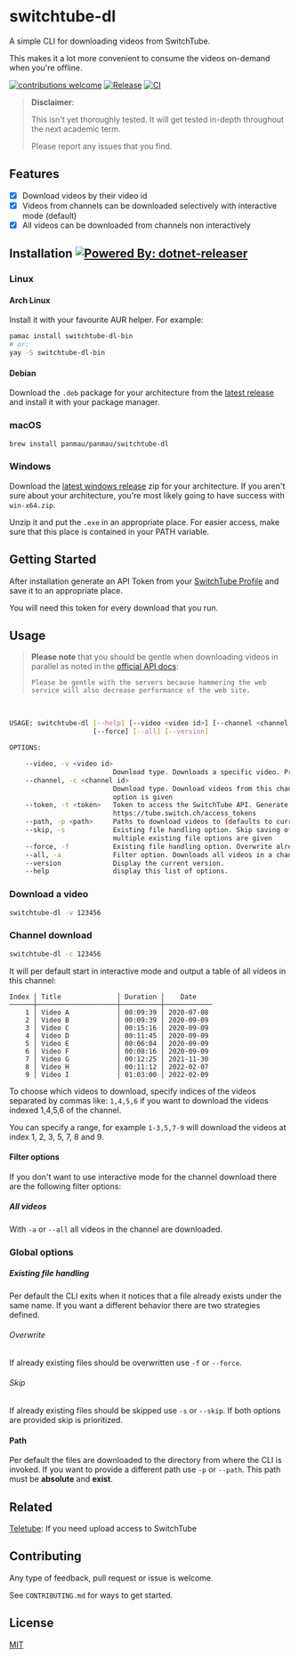 # switchtube-dl

A simple CLI for downloading videos from SwitchTube.

This makes it a lot more convenient to consume the videos on-demand when you're offline.

[![contributions welcome](https://img.shields.io/badge/contributions-welcome-brightgreen.svg?style=flat)](https://github.com/panmau/switchtube-dl/issues)
[![Release](https://img.shields.io/github/v/tag/panmau/switchtube-dl?label=version)](https://github.com/panmau/switchtube-dl/releases/latest)
[![CI](https://github.com/panmau/switchtube-dl/actions/workflows/ci.yml/badge.svg)](https://github.com/panmau/switchtube-dl/actions/workflows/ci.yml)

> **Disclaimer**:
>
> This isn't yet thoroughly tested. It will get tested in-depth throughout the next academic term.
>
> Please report any issues that you find.

## Features

- [x] Download videos by their video id
- [x] Videos from channels can be downloaded selectively with interactive mode (default)
- [x] All videos can be downloaded from channels non interactively

Installation [![Powered By: dotnet-releaser](https://img.shields.io/badge/powered%20by-dotnet--releaser-green)](https://github.com/xoofx/dotnet-releaser)
------------

### Linux

#### Arch Linux

Install it with your favourite AUR helper. For example:

```bash
pamac install switchtube-dl-bin
# or:
yay -S switchtube-dl-bin
```

#### Debian

Download the `.deb` package for your architecture from
the [latest release](https://github.com/panmau/switchtube-dl/releases/latest) and install it with your package manager.

### macOS

```bash
brew install panmau/panmau/switchtube-dl
```

### Windows

Download the [latest windows release](https://github.com/panmau/switchtube-dl/releases/latest) zip for your
architecture. If you aren't sure about your architecture, you're most likely going to have success with `win-x64.zip`.

Unzip it and put the `.exe` in an appropriate place. For easier access, make sure that this place is contained in your
PATH variable.

## Getting Started

After installation generate an API Token from your [SwitchTube Profile](https://tube.switch.ch/access_tokens) and save
it to an appropriate place.

You will need this token for every download that you run.

## Usage

> **Please note** that you should be gentle when downloading videos in parallel as noted in the [official API docs](https://tube.switch.ch/api#accessing-the-web-service):
>
> `Please be gentle with the servers because hammering the web service will also decrease performance of the web site.`

<br>

```bash
USAGE: switchtube-dl [--help] [--video <video id>] [--channel <channel id>] [--token <token>] [--path <path>] [--skip]
                     [--force] [--all] [--version]

OPTIONS:

    --video, -v <video id>
                          Download type. Downloads a specific video. Prioritized if multiple download types are given
    --channel, -c <channel id>
                          Download type. Download videos from this channel. Starts in interactive mode if no filter
                          option is given
    --token, -t <token>   Token to access the SwitchTube API. Generate a token at
                          https://tube.switch.ch/access_tokens
    --path, -p <path>     Paths to download videos to (defaults to current dir). The path must already exist.
    --skip, -s            Existing file handling option. Skip saving of already existing files. Prioritized if
                          multiple existing file options are given
    --force, -f           Existing file handling option. Overwrite already existing files
    --all, -a             Filter option. Downloads all videos in a channel
    --version             Display the current version.
    --help                display this list of options.
```

### Download a video

```bash
switchtube-dl -v 123456
```

### Channel download

```bash
switchtube-dl -c 123456
```

It will per default start in interactive mode and output a table of all videos in this channel:

```
Index │ Title              │ Duration │    Date
──────┼────────────────────┼──────────┼────────────
    1 │ Video A            │ 00:09:39 │ 2020-07-08
    2 │ Video B            │ 00:09:39 │ 2020-09-09
    3 │ Video C            │ 00:15:16 │ 2020-09-09
    4 │ Video D            │ 00:11:45 │ 2020-09-09
    5 │ Video E            │ 00:06:04 │ 2020-09-09
    6 │ Video F            │ 00:08:16 │ 2020-09-09
    7 │ Video G            │ 00:12:25 │ 2021-11-30
    8 │ Video H            │ 00:11:12 │ 2022-02-07
    9 │ Video I            │ 01:03:00 │ 2022-02-09
```

To choose which videos to download, specify indices of the videos separated by commas like: `1,4,5,6` if you want to
download the videos indexed 1,4,5,6 of the channel.

You can specify a range, for example `1-3,5,7-9` will download the videos at index 1, 2, 3, 5, 7, 8 and 9.

#### Filter options

If you don't want to use interactive mode for the channel download there are the following filter options:

##### All videos

With `-a` or `--all` all videos in the channel are downloaded.

### Global options

##### Existing file handling

Per default the CLI exits when it notices that a file already exists under the same name. If you want a different
behavior there are two strategies defined.

###### Overwrite

If already existing files should be overwritten use `-f` or `--force`.

###### Skip

If already existing files should be skipped use `-s` or `--skip`. If both options are provided skip is prioritized.

#### Path

Per default the files are downloaded to the directory from where the CLI is invoked. If you want to provide a different
path use `-p` or `--path`. This path must be **absolute** and **exist**.

## Related

[Teletube](https://github.com/Fingertips/teletube): If you need upload access to SwitchTube

## Contributing

Any type of feedback, pull request or issue is welcome.

See `CONTRIBUTING.md` for ways to get started.

## License

[MIT](https://choosealicense.com/licenses/mit/)

